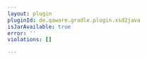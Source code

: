 ```yaml
---
layout: plugin
pluginId: de.qaware.gradle.plugin.xsd2java
isJarAvailable: true
error: ''
violations: []

---
```

